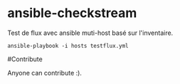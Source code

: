 # ansible-checkstream
Test de flux avec ansible muti-host basé sur l'inventaire.
```
ansible-playbook -i hosts testflux.yml
```


#Contribute

Anyone can contribute :).
